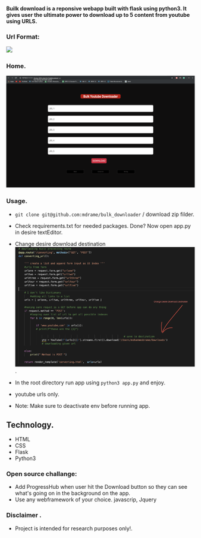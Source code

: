 #### Builk download is a  reponsive webapp built with flask using python3. It gives user the ultimate power to download up to 5 content from youtube using URLS.


### Url Format: 

<img src="/readmeImage/url.png">

 ### Home. 

<img src="/readmeImage/home.png">


### Usage.

  * ``` git clone git@github.com:mdrame/bulk_downloader ``` / download zip filder.
  * Check requirements.txt for needed packages. Done? Now open app.py in desire textEditor.
  * Change desire download destination <img src="readmeImage/destination.png"/>.
  * In the root directory run app using ``` python3 app.py ``` and enjoy.
  * youtube urls only.
  
  * Note: Make sure to deactivate env before running app.
  

## Technology.

  * HTML
  * CSS
  * Flask
  * Python3
  
  
### Open source challange:

  * Add ProgressHub when user hit the Download button so they can see what's going on in the background on the app.
  * Use any webframework of your choice. javascrip, Jquery
  

### Disclaimer .

  * Project is intended for research purposes only!.




